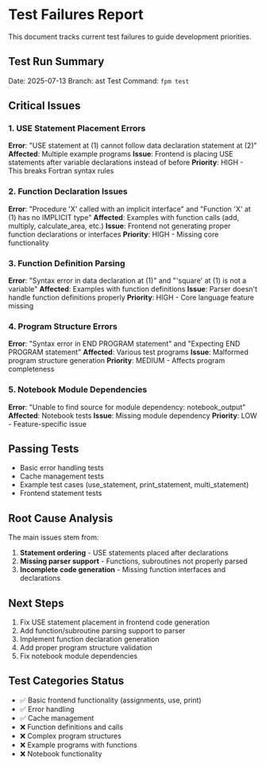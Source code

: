 # Test Failures Report

This document tracks current test failures to guide development priorities.

## Test Run Summary

Date: 2025-07-13
Branch: ast
Test Command: `fpm test`

## Critical Issues

### 1. USE Statement Placement Errors
**Error**: "USE statement at (1) cannot follow data declaration statement at (2)"
**Affected**: Multiple example programs
**Issue**: Frontend is placing USE statements after variable declarations instead of before
**Priority**: HIGH - This breaks Fortran syntax rules

### 2. Function Declaration Issues
**Error**: "Procedure 'X' called with an implicit interface" and "Function 'X' at (1) has no IMPLICIT type"
**Affected**: Examples with function calls (add, multiply, calculate_area, etc.)
**Issue**: Frontend not generating proper function declarations or interfaces
**Priority**: HIGH - Missing core functionality

### 3. Function Definition Parsing
**Error**: "Syntax error in data declaration at (1)" and "'square' at (1) is not a variable"
**Affected**: Examples with function definitions
**Issue**: Parser doesn't handle function definitions properly
**Priority**: HIGH - Core language feature missing

### 4. Program Structure Errors
**Error**: "Syntax error in END PROGRAM statement" and "Expecting END PROGRAM statement"
**Affected**: Various test programs
**Issue**: Malformed program structure generation
**Priority**: MEDIUM - Affects program completeness

### 5. Notebook Module Dependencies
**Error**: "Unable to find source for module dependency: notebook_output"
**Affected**: Notebook tests
**Issue**: Missing module dependency
**Priority**: LOW - Feature-specific issue

## Passing Tests

- Basic error handling tests
- Cache management tests
- Example test cases (use_statement, print_statement, multi_statement)
- Frontend statement tests

## Root Cause Analysis

The main issues stem from:
1. **Statement ordering** - USE statements placed after declarations
2. **Missing parser support** - Functions, subroutines not properly parsed
3. **Incomplete code generation** - Missing function interfaces and declarations

## Next Steps

1. Fix USE statement placement in frontend code generation
2. Add function/subroutine parsing support to parser
3. Implement function declaration generation
4. Add proper program structure validation
5. Fix notebook module dependencies

## Test Categories Status

- ✅ Basic frontend functionality (assignments, use, print)
- ✅ Error handling
- ✅ Cache management
- ❌ Function definitions and calls
- ❌ Complex program structures
- ❌ Example programs with functions
- ❌ Notebook functionality